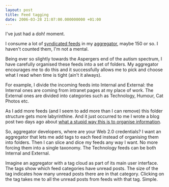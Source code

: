 ```yaml
---
layout: post
title: Feed tagging
date: 2006-03-28 21:07:00.000000000 +01:00
---
```

I've just had a doh! moment.

I consume a lot of <a href="https://en.wikipedia.org/wiki/Web_feed">syndicated feeds</a> in my <a href="https://en.wikipedia.org/wiki/Aggregator">aggregator</a>, maybe 150 or so. I haven't counted them, I'm not a mental.

Being ever so slightly towards the Aspergers end of the autism spectrum, I have carefully organised these feeds into a set of folders. My aggregator encourages me to do this and it successfully allows me to pick and choose what I read when time is tight (ain't it always).

For example, I divide the incoming feeds into Internal and External: the Internal ones are coming from intranet pages at my place of work. The External ones are divided into categories such as Technology, Humour, Cat Photos etc.

As I add more feeds (and I seem to add more than I can remove) this folder structure gets more labyrinthine. And it just occurred to me I wrote a blog post two days ago about <a href="https://dominicsayers.blogspot.com/2006/03/tagging-101.html">what a stupid way this is to organise information</a>.

So, aggregator developers, where are your Web 2.0 credentials? I want an aggregator that lets me add tags to each feed instead of organising them into folders. Then I can slice and dice my feeds any way I want. No more forcing them into a single taxonomy. The Technology feeds can be both Internal and External.

Imagine an aggregator with a tag cloud as part of its main user interface. The tags show which feed categories have unread posts. The size of the tag indicates how many unread posts there are in that category. Clicking on the tag takes me to all the unread posts from feeds with that tag. Simple.
